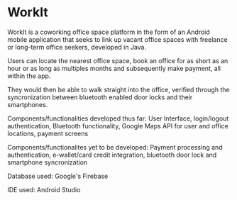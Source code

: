 # WorkIt

WorkIt is a coworking office space platform in the form of an Android mobile application that seeks to link up vacant office spaces with freelance or long-term office seekers, developed in Java.

Users can locate the nearest office space, book an office for as short as an hour or as long as multiples months and subsequently make payment, all within the app.

They would then be able to walk straight into the office, verified through the syncronization between bluetooth enabled door locks and their smartphones.

Components/functionalities developed thus far: User Interface, login/logout authentication, Bluetooth functionality, Google Maps API for user and office locations, payment screens

Components/functionalites yet to be developed: Payment processing and authentication, e-wallet/card credit integration, bluetooth door lock and smartphone syncronization

Database used: Google's Firebase

IDE used: Android Studio
